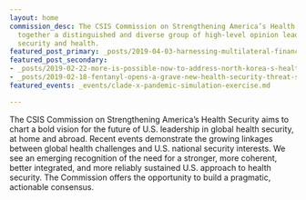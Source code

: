 ```yaml
---
layout: home
commission_desc: The CSIS Commission on Strengthening America’s Health Security brings
  together a distinguished and diverse group of high-level opinion leaders who bridge
  security and health.
featured_post_primary: _posts/2019-04-03-harnessing-multilateral-financing-for-health-security-preparedness.md
featured_post_secondary:
- _posts/2019-02-22-more-is-possible-now-to-address-north-korea-s-health-and-humanitarian-needs.md
- _posts/2019-02-18-fentanyl-opens-a-grave-new-health-security-threat-synthetic-opioids.md
featured_events: _events/clade-x-pandemic-simulation-exercise.md

---
```

The CSIS Commission on Strengthening America’s Health Security aims to chart a bold vision for the future of U.S. leadership in global health security, at home and abroad. Recent events demonstrate the growing linkages between global health challenges and U.S. national security interests. We see an emerging recognition of the need for a stronger, more coherent, better integrated, and more reliably sustained U.S. approach to health security. The Commission offers the opportunity to build a pragmatic, actionable consensus.